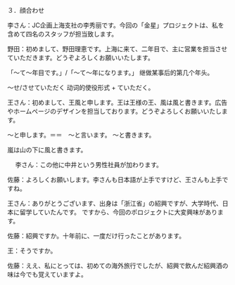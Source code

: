 ３．顔合わせ

李さん：JC企画上海支社の李秀丽です。今回の「金星」プロジェクトは、私を含めて四名のスタッフが担当致します。

野田：初めまして、野田理恵です。上海に来て、二年目で、主に営業を担当させていただきます。どうぞよろしくお願いいたします。

「～て～年目です。」/「～て～年になります。」
继做某事后的第几个年头。

～せ/させていただく
动词的使役形式 + ていただく。

王さん：初めまして、王風と申します。王は王様の王、風は風と書きます。広告やホームページのデザインを担当しております。どうぞよろしくお願いいたします。

～と申します。＝＝　～と言います。
～と書きます。

嵐は山の下に風と書きます。

　
李さん：この他に中井という男性社員が加わります。

佐藤：よろしくお願いします。李さんも日本語が上手ですけど、王さんも上手ですね。

王さん：ありがとうございます、出身は「浙江省」の紹興ですが、大学時代、日本に留学していたんです。
ですから、今回のポロジェクトに大変興味があります。

佐藤：紹興ですか。十年前に、一度だけ行ったことがあります。

王：そうですか。

佐藤：ええ、私にとっては、初めての海外旅行でしたが、紹興で飲んだ紹興酒の味は今でも覚えていますよ。　